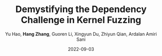 ---
title: 'Demystifying the Dependency Challenge in Kernel Fuzzing'
collection: publications
permalink:
excerpt:
date: 2022-09-03
venue: 'In Proceedings of IEEE/ACM International Conference on Software Engineering (ICSE) 2022.'
paperurl:
src:
citation:
author: 'Yu Hao, <b>Hang Zhang</b>, Guoren Li, Xingyun Du, Zhiyun Qian, Ardalan Amiri Sani'
venue_abbr: 'ICSE 22'
selected: true
---  
